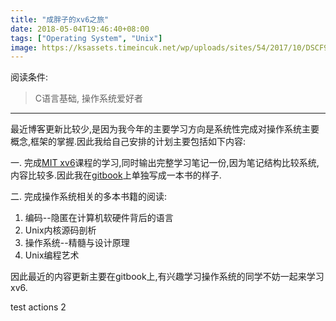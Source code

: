```yaml
---
title: "成胖子的xv6之旅"
date: 2018-05-04T19:46:40+08:00
tags: ["Operating System", "Unix"]
image: https://ksassets.timeincuk.net/wp/uploads/sites/54/2017/10/DSCF9145-1024x683.jpg
---
```


阅读条件:

> C语言基础, 操作系统爱好者

---

最近博客更新比较少,是因为我今年的主要学习方向是系统性完成对操作系统主要概念,框架的掌握.因此我给自己安排的计划主要包括如下内容:

<!--more-->

一. 完成[MIT xv6](https://pdos.csail.mit.edu/6.828/2017/schedule.html)课程的学习,同时输出完整学习笔记一份,因为笔记结构比较系统,内容比较多.因此我在[gitbook](https://chengyi818.gitbooks.io/fat-cheng-s-xv6-journey/content/)上单独写成一本书的样子.

二. 完成操作系统相关的多本书籍的阅读:

1. 编码--隐匿在计算机软硬件背后的语言
2. Unix内核源码剖析
3. 操作系统--精髓与设计原理
4. Unix编程艺术

因此最近的内容更新主要在gitbook上,有兴趣学习操作系统的同学不妨一起来学习xv6.

test actions 2

